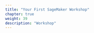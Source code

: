 ```yaml
---
title: "Your First SageMaker Workshop"
chapter: true
weight: 39
description: "Workshop"
---
```







